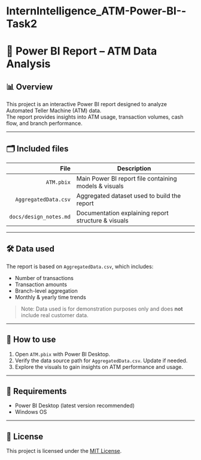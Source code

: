 # InternIntelligence_ATM-Power-BI--Task2

# 🏦 Power BI Report – ATM Data Analysis

## 📊 Overview
This project is an interactive Power BI report designed to analyze Automated Teller Machine (ATM) data.  
The report provides insights into ATM usage, transaction volumes, cash flow, and branch performance.

---

## 🗂️ Included files

| File                  | Description                                              |
|----------------------:|----------------------------------------------------------|
| `ATM.pbix`           | Main Power BI report file containing models & visuals    |
| `AggregatedData.csv` | Aggregated dataset used to build the report              |
| `docs/design_notes.md`| Documentation explaining report structure & visuals     |

---

## 🛠️ Data used
The report is based on `AggregatedData.csv`, which includes:
- Number of transactions
- Transaction amounts
- Branch-level aggregation
- Monthly & yearly time trends

> Note: Data used is for demonstration purposes only and does **not** include real customer data.

---

## 🚀 How to use
1. Open `ATM.pbix` with Power BI Desktop.
2. Verify the data source path for `AggregatedData.csv`. Update if needed.
3. Explore the visuals to gain insights on ATM performance and usage.

---

## 📌 Requirements
- Power BI Desktop (latest version recommended)
- Windows OS

---

## 📃 License
This project is licensed under the [MIT License](LICENSE).
